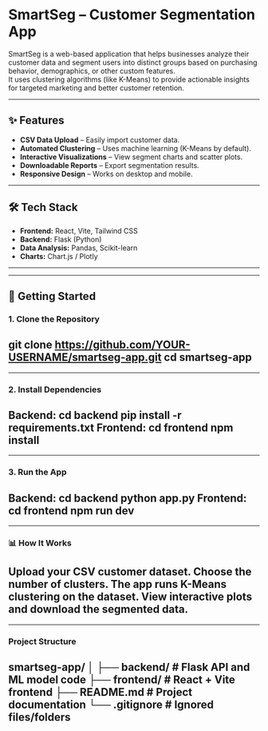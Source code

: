# SmartSeg – Customer Segmentation App

SmartSeg is a web-based application that helps businesses analyze their customer data and segment users into distinct groups based on purchasing behavior, demographics, or other custom features.  
It uses clustering algorithms (like K-Means) to provide actionable insights for targeted marketing and better customer retention.

---

## ✨ Features
- **CSV Data Upload** – Easily import customer data.
- **Automated Clustering** – Uses machine learning (K-Means by default).
- **Interactive Visualizations** – View segment charts and scatter plots.
- **Downloadable Reports** – Export segmentation results.
- **Responsive Design** – Works on desktop and mobile.

---

## 🛠️ Tech Stack
- **Frontend:** React, Vite, Tailwind CSS
- **Backend:** Flask (Python)
- **Data Analysis:** Pandas, Scikit-learn
- **Charts:** Chart.js / Plotly

---
---
## 🚀 Getting Started

### 1. Clone the Repository
git clone https://github.com/YOUR-USERNAME/smartseg-app.git
cd smartseg-app
---
---
### 2. Install Dependencies
Backend:
cd backend
pip install -r requirements.txt
Frontend:
cd frontend
npm install
---
---
### 3. Run the App
Backend:
cd backend
python app.py
Frontend:
cd frontend
npm run dev
---
---
### 📊 How It Works
Upload your CSV customer dataset.
Choose the number of clusters.
The app runs K-Means clustering on the dataset.
View interactive plots and download the segmented data.
---
---
### Project Structure
smartseg-app/
│
├── backend/         # Flask API and ML model code
├── frontend/        # React + Vite frontend
├── README.md        # Project documentation
└── .gitignore       # Ignored files/folders
---
